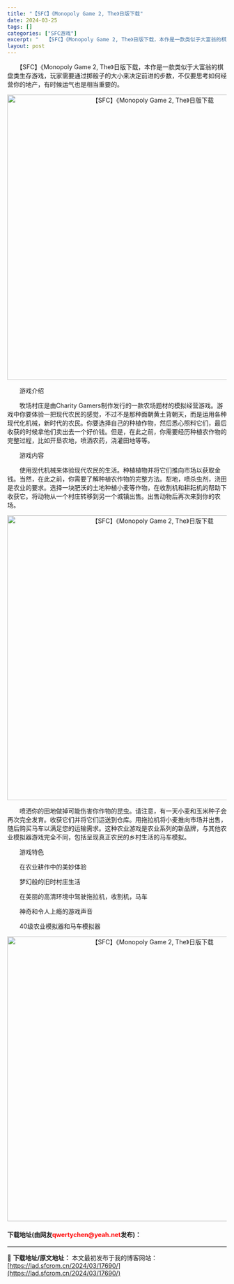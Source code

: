 ```yaml
---
title: "【SFC】《Monopoly Game 2, The》日版下载"
date: 2024-03-25
tags: []
categories: ["SFC游戏"]
excerpt: "　　【SFC】《Monopoly Game 2, The》日版下载，本作是一款类似于大富翁的棋盘类生存游戏，玩家需要通过掷骰子的大小来决定前进的步数，不仅要思考如何经营你的地产，有时候运气也是相当重要的。 　　游戏介绍 　　牧场村庄是由Charity Gamers制作发行的一款农场题材的模拟经营游戏&hellip;"
layout: post
---
```


 <p>　　【SFC】《Monopoly Game 2, The》日版下载，本作是一款类似于大富翁的棋盘类生存游戏，玩家需要通过掷骰子的大小来决定前进的步数，不仅要思考如何经营你的地产，有时候运气也是相当重要的。</p> <p align="center"><img align="" border="0" src="https://lad.sfcrom.cn/wp-content/uploads/2024/03/20240325_6600c2e5825c0.png" width="653" alt="【SFC】《Monopoly Game 2, The》日版下载" /></p> <p>　　游戏介绍</p> <p>　　牧场村庄是由Charity Gamers制作发行的一款农场题材的模拟经营游戏。游戏中你要体验一把现代农民的感觉，不过不是那种面朝黄土背朝天，而是运用各种现代化机械，新时代的农民。你要选择自己的种植作物，然后悉心照料它们，最后收获的时候拿他们卖出去一个好价钱。但是，在此之前，你需要经历种植农作物的完整过程，比如开垦农地，喷洒农药，浇灌田地等等。</p> <p>　　游戏内容</p> <p>　　使用现代机械来体验现代农民的生活。种植植物并将它们推向市场以获取金钱。当然，在此之前，你需要了解种植农作物的完整方法。犁地，喷杀虫剂，浇田是农业的要求。选择一块肥沃的土地种植小麦等作物，在收割机和耕耘机的帮助下收获它。将动物从一个村庄转移到另一个城镇出售。出售动物后再次来到你的农场。</p> <p align="center"><img align="" border="0" src="https://lad.sfcrom.cn/wp-content/uploads/2024/03/20240325_6600c2e6c8134.png" width="652" alt="【SFC】《Monopoly Game 2, The》日版下载" /></p> <p>　　喷洒你的田地做掉可能伤害你作物的昆虫。请注意，有一天小麦和玉米种子会再次完全发育。收获它们并将它们运送到仓库。用拖拉机将小麦推向市场并出售，随后购买马车以满足您的运输需求。这种农业游戏是农业系列的新品牌，与其他农业模拟器游戏完全不同，包括呈现真正农民的乡村生活的马车模拟。</p> <p>　　游戏特色</p> <p>　　在农业耕作中的美妙体验</p> <p>　　梦幻般的旧时村庄生活</p> <p>　　在美丽的高清环境中驾驶拖拉机，收割机，马车</p> <p>　　神奇和令人上瘾的游戏声音</p> <p>　　40级农业模拟器和马车模拟器</p> <p align="center"><img align="" border="0" src="https://lad.sfcrom.cn/wp-content/uploads/2024/03/20240325_6600c2e831d9b.png" width="652" alt="【SFC】《Monopoly Game 2, The》日版下载" /></p> <p><h4>下载地址(由网友<font color="red">qwertychen@yeah.net</font>发布)：</h4></p> 

---
📖 **下载地址/原文地址：** 本文最初发布于我的博客网站：[https://lad.sfcrom.cn/2024/03/17690/](https://lad.sfcrom.cn/2024/03/17690/)

